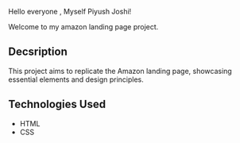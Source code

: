 Hello everyone , Myself Piyush Joshi!

Welcome to my amazon landing page project.


## Decsription      


This project aims to replicate the Amazon landing page, showcasing essential elements and design principles.


## Technologies Used

- HTML
- CSS
